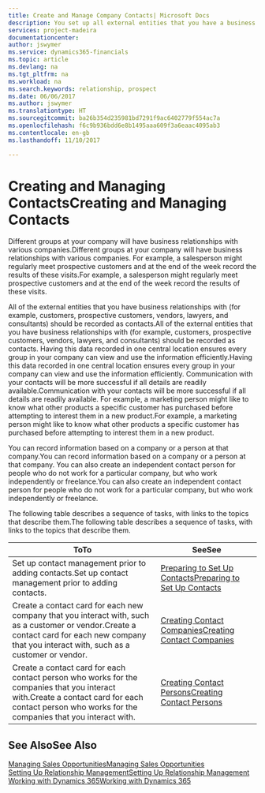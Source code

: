 ```yaml
---
title: Create and Manage Company Contacts| Microsoft Docs
description: You set up all external entities that you have a business relationship with (such as prospects, customers, vendors, and consultants) as contacts.
services: project-madeira
documentationcenter: 
author: jswymer
ms.service: dynamics365-financials
ms.topic: article
ms.devlang: na
ms.tgt_pltfrm: na
ms.workload: na
ms.search.keywords: relationship, prospect
ms.date: 06/06/2017
ms.author: jswymer
ms.translationtype: HT
ms.sourcegitcommit: ba26b354d235981bd7291f9ac6402779f554ac7a
ms.openlocfilehash: f6c9b936bdd6e8b1495aaa609f3a6eaac4095ab3
ms.contentlocale: en-gb
ms.lasthandoff: 11/10/2017

---
```

# <a name="creating-and-managing-contacts"></a><span data-ttu-id="d70f5-103">Creating and Managing Contacts</span><span class="sxs-lookup"><span data-stu-id="d70f5-103">Creating and Managing Contacts</span></span>
<span data-ttu-id="d70f5-104">Different groups at your company will have business relationships with various companies.</span><span class="sxs-lookup"><span data-stu-id="d70f5-104">Different groups at your company will have business relationships with various companies.</span></span> <span data-ttu-id="d70f5-105">For example, a salesperson might regularly meet prospective customers and at the end of the week record the results of these visits.</span><span class="sxs-lookup"><span data-stu-id="d70f5-105">For example, a salesperson might regularly meet prospective customers and at the end of the week record the results of these visits.</span></span>

<span data-ttu-id="d70f5-106">All of the external entities that you have business relationships with (for example, customers, prospective customers, vendors, lawyers, and consultants) should be recorded as contacts.</span><span class="sxs-lookup"><span data-stu-id="d70f5-106">All of the external entities that you have business relationships with (for example, customers, prospective customers, vendors, lawyers, and consultants) should be recorded as contacts.</span></span> <span data-ttu-id="d70f5-107">Having this data recorded in one central location ensures every group in your company can view and use the information efficiently.</span><span class="sxs-lookup"><span data-stu-id="d70f5-107">Having this data recorded in one central location ensures every group in your company can view and use the information efficiently.</span></span> <span data-ttu-id="d70f5-108">Communication with your contacts will be more successful if all details are readily available.</span><span class="sxs-lookup"><span data-stu-id="d70f5-108">Communication with your contacts will be more successful if all details are readily available.</span></span> <span data-ttu-id="d70f5-109">For example, a marketing person might like to know what other products a specific customer has purchased before attempting to interest them in a new product.</span><span class="sxs-lookup"><span data-stu-id="d70f5-109">For example, a marketing person might like to know what other products a specific customer has purchased before attempting to interest them in a new product.</span></span>

<span data-ttu-id="d70f5-110">You can record information based on a company or a person at that company.</span><span class="sxs-lookup"><span data-stu-id="d70f5-110">You can record information based on a company or a person at that company.</span></span> <span data-ttu-id="d70f5-111">You can also create an independent contact person for people who do not work for a particular company, but who work independently or freelance.</span><span class="sxs-lookup"><span data-stu-id="d70f5-111">You can also create an independent contact person for people who do not work for a particular company, but who work independently or freelance.</span></span>

<span data-ttu-id="d70f5-112">The following table describes a sequence of tasks, with links to the topics that describe them.</span><span class="sxs-lookup"><span data-stu-id="d70f5-112">The following table describes a sequence of tasks, with links to the topics that describe them.</span></span>

| <span data-ttu-id="d70f5-113">To</span><span class="sxs-lookup"><span data-stu-id="d70f5-113">To</span></span> | <span data-ttu-id="d70f5-114">See</span><span class="sxs-lookup"><span data-stu-id="d70f5-114">See</span></span> |
| --- | --- |
| <span data-ttu-id="d70f5-115">Set up contact management prior to adding contacts.</span><span class="sxs-lookup"><span data-stu-id="d70f5-115">Set up contact management prior to adding contacts.</span></span> |[<span data-ttu-id="d70f5-116">Preparing to Set Up Contacts</span><span class="sxs-lookup"><span data-stu-id="d70f5-116">Preparing to Set Up Contacts</span></span>](marketing-setup-contacts.md) |
| <span data-ttu-id="d70f5-117">Create a contact card for each new company that you interact with, such as a customer or vendor.</span><span class="sxs-lookup"><span data-stu-id="d70f5-117">Create a contact card for each new company that you interact with, such as a customer or vendor.</span></span> |[<span data-ttu-id="d70f5-118">Creating Contact Companies</span><span class="sxs-lookup"><span data-stu-id="d70f5-118">Creating Contact Companies</span></span>](marketing-create-contact-companies.md) |
| <span data-ttu-id="d70f5-119">Create a contact card for each contact person who works for the companies that you interact with.</span><span class="sxs-lookup"><span data-stu-id="d70f5-119">Create a contact card for each contact person who works for the companies that you interact with.</span></span> |[<span data-ttu-id="d70f5-120">Creating Contact Persons</span><span class="sxs-lookup"><span data-stu-id="d70f5-120">Creating Contact Persons</span></span>](marketing-create-contact-persons.md) |

## <a name="see-also"></a><span data-ttu-id="d70f5-121">See Also</span><span class="sxs-lookup"><span data-stu-id="d70f5-121">See Also</span></span>
[<span data-ttu-id="d70f5-122">Managing Sales Opportunities</span><span class="sxs-lookup"><span data-stu-id="d70f5-122">Managing Sales Opportunities</span></span>](marketing-manage-sales-opportunities.md)  
[<span data-ttu-id="d70f5-123">Setting Up Relationship Management</span><span class="sxs-lookup"><span data-stu-id="d70f5-123">Setting Up Relationship Management</span></span>](marketing-setup-marketing.md)  
[<span data-ttu-id="d70f5-124">Working with Dynamics 365</span><span class="sxs-lookup"><span data-stu-id="d70f5-124">Working with Dynamics 365</span></span>](ui-work-product.md)  

